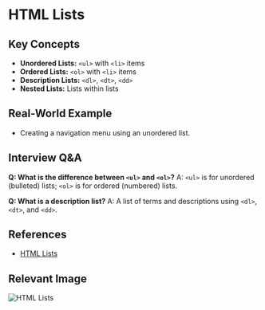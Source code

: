 # HTML Lists

## Key Concepts
- **Unordered Lists:** `<ul>` with `<li>` items
- **Ordered Lists:** `<ol>` with `<li>` items
- **Description Lists:** `<dl>`, `<dt>`, `<dd>`
- **Nested Lists:** Lists within lists

## Real-World Example
- Creating a navigation menu using an unordered list.

## Interview Q&A
**Q: What is the difference between `<ul>` and `<ol>`?**
A: `<ul>` is for unordered (bulleted) lists; `<ol>` is for ordered (numbered) lists.

**Q: What is a description list?**
A: A list of terms and descriptions using `<dl>`, `<dt>`, and `<dd>`.

## References
- [HTML Lists](https://developer.mozilla.org/en-US/docs/Web/HTML/Element/ul)

## Relevant Image
![HTML Lists](https://developer.mozilla.org/en-US/docs/Web/HTML/Element/ul/html-lists.png)

